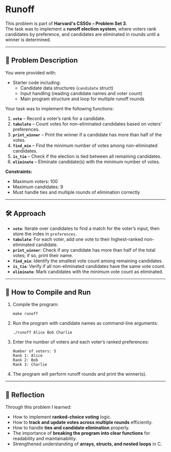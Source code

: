 # Runoff

This problem is part of **Harvard's CS50x – Problem Set 3**.  
The task was to implement a **runoff election system**, where voters rank candidates by preference, and candidates are eliminated in rounds until a winner is determined.

---

## 📌 Problem Description
You were provided with:
- Starter code including:
  - Candidate data structures (`candidate` struct)  
  - Input handling (reading candidate names and voter count)  
  - Main program structure and loop for multiple runoff rounds  

Your task was to implement the following functions:

1. **`vote`** – Record a voter’s rank for a candidate.  
2. **`tabulate`** – Count votes for non-eliminated candidates based on voters’ preferences.  
3. **`print_winner`** – Print the winner if a candidate has more than half of the votes.  
4. **`find_min`** – Find the minimum number of votes among non-eliminated candidates.  
5. **`is_tie`** – Check if the election is tied between all remaining candidates.  
6. **`eliminate`** – Eliminate candidate(s) with the minimum number of votes.

**Constraints:**
- Maximum voters: 100  
- Maximum candidates: 9  
- Must handle ties and multiple rounds of elimination correctly

---

## 🛠️ Approach
- **`vote`**: Iterate over candidates to find a match for the voter’s input, then store the index in `preferences`.  
- **`tabulate`**: For each voter, add one vote to their highest-ranked non-eliminated candidate.  
- **`print_winner`**: Check if any candidate has more than half of the total votes; if so, print their name.  
- **`find_min`**: Identify the smallest vote count among remaining candidates.  
- **`is_tie`**: Verify if all non-eliminated candidates have the same vote count.  
- **`eliminate`**: Mark candidates with the minimum vote count as eliminated.

---

## 🚀 How to Compile and Run
1. Compile the program:
   ```
   make runoff
   ```

2. Run the program with candidate names as command-line arguments:

   ```
   ./runoff Alice Bob Charlie
   ```
3. Enter the number of voters and each voter’s ranked preferences:

   ```
   Number of voters: 5
   Rank 1: Alice
   Rank 2: Bob
   Rank 3: Charlie
   ```
4. The program will perform runoff rounds and print the winner(s).

---

## 📝 Reflection

Through this problem I learned:

* How to implement **ranked-choice voting** logic.
* How to **track and update votes across multiple rounds** efficiently.
* How to handle **ties and candidate elimination** properly.
* The importance of **breaking the program into clear functions** for readability and maintainability.
* Strengthened understanding of **arrays, structs, and nested loops** in C.
